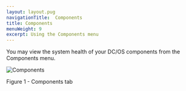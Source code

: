 ```yaml
---
layout: layout.pug
navigationTitle:  Components
title: Components
menuWeight: 9
excerpt: Using the Components menu
---
```


You may view the system health of your DC/OS components from the Components menu.

![Components](/mesosphere/dcos/1.13/img/GUI-Components-Main_View-1_12.png)

Figure 1 - Components tab
